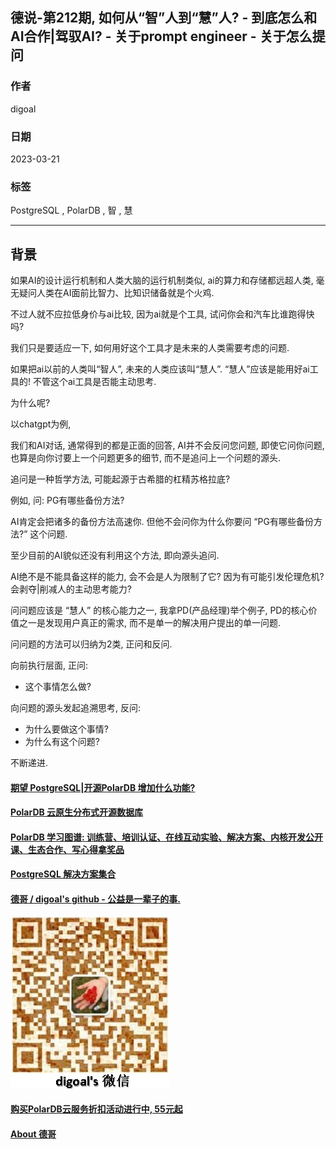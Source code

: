 ## 德说-第212期, 如何从“智”人到“慧”人? - 到底怎么和AI合作|驾驭AI? - 关于prompt engineer - 关于怎么提问   
                                                                            
### 作者                                                      
digoal                                                      
                                                      
### 日期                                                      
2023-03-21                                                  
                                                      
### 标签                                                      
PostgreSQL , PolarDB , 智 , 慧             
                                                      
----                                                      
                                                      
## 背景    
如果AI的设计运行机制和人类大脑的运行机制类似, ai的算力和存储都远超人类, 毫无疑问人类在AI面前比智力、比知识储备就是个火鸡.    
  
不过人就不应拉低身价与ai比较, 因为ai就是个工具, 试问你会和汽车比谁跑得快吗?   
  
我们只是要适应一下, 如何用好这个工具才是未来的人类需要考虑的问题.   
  
如果把ai以前的人类叫“智人”, 未来的人类应该叫“慧人”.  “慧人”应该是能用好ai工具的! 不管这个ai工具是否能主动思考.   
  
为什么呢?     
  
以chatgpt为例,   
  
我们和AI对话, 通常得到的都是正面的回答, AI并不会反问您问题, 即使它问你问题, 也算是向你讨要上一个问题更多的细节, 而不是追问上一个问题的源头.   
  
追问是一种哲学方法, 可能起源于古希腊的杠精苏格拉底?    
  
例如, 问: PG有哪些备份方法?   
  
AI肯定会把诸多的备份方法高速你. 但他不会问你为什么你要问 “PG有哪些备份方法?” 这个问题.   
  
至少目前的AI貌似还没有利用这个方法, 即向源头追问.   
  
AI绝不是不能具备这样的能力, 会不会是人为限制了它? 因为有可能引发伦理危机? 会剥夺|削减人的主动思考能力?   
  
问问题应该是 “慧人” 的核心能力之一, 我拿PD(产品经理)举个例子, PD的核心价值之一是发现用户真正的需求, 而不是单一的解决用户提出的单一问题.    
  
问问题的方法可以归纳为2类, 正问和反问.  
  
向前执行层面, 正问:   
- 这个事情怎么做?   
  
向问题的源头发起追溯思考, 反问:   
- 为什么要做这个事情?   
- 为什么有这个问题?   
  
不断递进.   
   
  
#### [期望 PostgreSQL|开源PolarDB 增加什么功能?](https://github.com/digoal/blog/issues/76 "269ac3d1c492e938c0191101c7238216")
  
  
#### [PolarDB 云原生分布式开源数据库](https://github.com/ApsaraDB "57258f76c37864c6e6d23383d05714ea")
  
  
#### [PolarDB 学习图谱: 训练营、培训认证、在线互动实验、解决方案、内核开发公开课、生态合作、写心得拿奖品](https://www.aliyun.com/database/openpolardb/activity "8642f60e04ed0c814bf9cb9677976bd4")
  
  
#### [PostgreSQL 解决方案集合](../201706/20170601_02.md "40cff096e9ed7122c512b35d8561d9c8")
  
  
#### [德哥 / digoal's github - 公益是一辈子的事.](https://github.com/digoal/blog/blob/master/README.md "22709685feb7cab07d30f30387f0a9ae")
  
  
![digoal's wechat](../pic/digoal_weixin.jpg "f7ad92eeba24523fd47a6e1a0e691b59")
  
  
#### [购买PolarDB云服务折扣活动进行中, 55元起](https://www.aliyun.com/activity/new/polardb-yunparter?userCode=bsb3t4al "e0495c413bedacabb75ff1e880be465a")
  
  
#### [About 德哥](https://github.com/digoal/blog/blob/master/me/readme.md "a37735981e7704886ffd590565582dd0")
  
